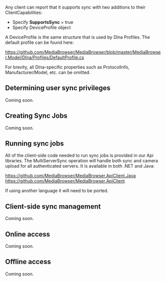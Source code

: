 Any client can report that it supports sync with two additions to their ClientCapabilities:

* Specify **SupportsSync** = true
* Specify DeviceProfile object

A DeviceProfile is the same structure that is used by Dlna Profiles. The default profile can be found here:

https://github.com/MediaBrowser/MediaBrowser/blob/master/MediaBrowser.Model/Dlna/Profiles/DefaultProfile.cs

For brevity, all Dlna-specific properties such as ProtocolInfo, Manufacturer/Model, etc. can be omitted.

## Determining user sync privileges

Coming soon.

## Creating Sync Jobs

Coming soon.

## Running sync jobs

All of the client-side code needed to run sync jobs is provided in our Api libraries. The MultiServerSync operation will handle both sync and camera upload for all authenticated servers. It is available in both .NET and Java:

https://github.com/MediaBrowser/MediaBrowser.ApiClient.Java
https://github.com/MediaBrowser/MediaBrowser.ApiClient

If using another language it will need to be ported.

## Client-side sync management

Coming soon.

## Online access

Coming soon.

## Offline access

Coming soon.